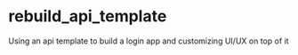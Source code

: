 # rebuild_api_template
Using an api template to build a login app and customizing UI/UX on top of it
